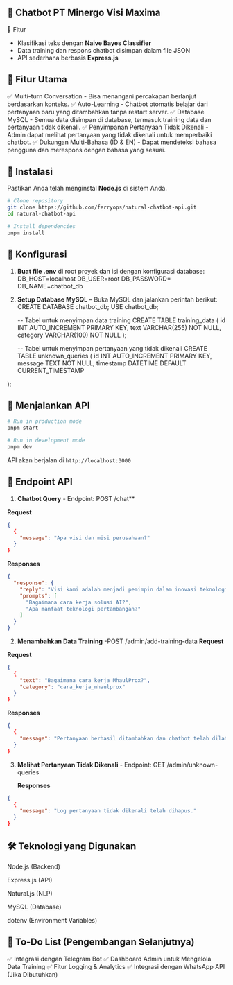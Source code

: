 ## 🚀 Chatbot PT Minergo Visi Maxima

🚀 Fitur

- Klasifikasi teks dengan **Naive Bayes Classifier**
- Data training dan respons chatbot disimpan dalam file JSON
- API sederhana berbasis **Express.js**

## 📌 Fitur Utama

✅ Multi-turn Conversation - Bisa menangani percakapan berlanjut berdasarkan konteks.
✅ Auto-Learning - Chatbot otomatis belajar dari pertanyaan baru yang ditambahkan tanpa restart server.
✅ Database MySQL - Semua data disimpan di database, termasuk training data dan pertanyaan tidak dikenali.
✅ Penyimpanan Pertanyaan Tidak Dikenali - Admin dapat melihat pertanyaan yang tidak dikenali untuk memperbaiki chatbot.
✅ Dukungan Multi-Bahasa (ID & EN) - Dapat mendeteksi bahasa pengguna dan merespons dengan bahasa yang sesuai.

## 📌 Instalasi

Pastikan Anda telah menginstal **Node.js** di sistem Anda.

```sh
# Clone repository
git clone https://github.com/ferryops/natural-chatbot-api.git
cd natural-chatbot-api

# Install dependencies
pnpm install
```

## 🔧 Konfigurasi

1. **Buat file .env** di root proyek dan isi dengan konfigurasi database:
   DB_HOST=localhost
   DB_USER=root
   DB_PASSWORD=
   DB_NAME=chatbot_db

2. **Setup Database MySQL** – Buka MySQL dan jalankan perintah berikut:
   CREATE DATABASE chatbot_db;
   USE chatbot_db;

   -- Tabel untuk menyimpan data training
   CREATE TABLE training_data (
   id INT AUTO_INCREMENT PRIMARY KEY,
   text VARCHAR(255) NOT NULL,
   category VARCHAR(100) NOT NULL
   );

   -- Tabel untuk menyimpan pertanyaan yang tidak dikenali
   CREATE TABLE unknown_queries (
   id INT AUTO_INCREMENT PRIMARY KEY,
   message TEXT NOT NULL,
   timestamp DATETIME DEFAULT CURRENT_TIMESTAMP

);

## 🚀 Menjalankan API

```sh
# Run in production mode
pnpm start

# Run in development mode
pnpm dev
```

API akan berjalan di `http://localhost:3000`

## 📡 Endpoint API

1. **Chatbot Query** - Endpoint: POST /chat\*\*

**Request**

```json
{
  {
    "message": "Apa visi dan misi perusahaan?"
  }
}
```

**Responses**

```json
{
  "response": {
    "reply": "Visi kami adalah menjadi pemimpin dalam inovasi teknologi pertambangan berkelanjutan...",
    "prompts": [
      "Bagaimana cara kerja solusi AI?",
      "Apa manfaat teknologi pertambangan?"
    ]
  }
}
```

2. **Menambahkan Data Training** -POST /admin/add-training-data
   **Request**

**Request**

```json
{
  {
    "text": "Bagaimana cara kerja MhaulProx?",
    "category": "cara_kerja_mhaulprox"
  }
}
```

**Responses**

```json
{
  {
    "message": "Pertanyaan berhasil ditambahkan dan chatbot telah dilatih ulang!"
  }
}
```

3. **Melihat Pertanyaan Tidak Dikenali** - Endpoint: GET /admin/unknown-queries

   **Responses**

```json
{
  {
    "message": "Log pertanyaan tidak dikenali telah dihapus."
  }
}
```

## 🛠 Teknologi yang Digunakan

Node.js (Backend)

Express.js (API)

Natural.js (NLP)

MySQL (Database)

dotenv (Environment Variables)

## 📌 To-Do List (Pengembangan Selanjutnya)

✅ Integrasi dengan Telegram Bot
✅ Dashboard Admin untuk Mengelola Data Training
✅ Fitur Logging & Analytics
✅ Integrasi dengan WhatsApp API (Jika Dibutuhkan)
